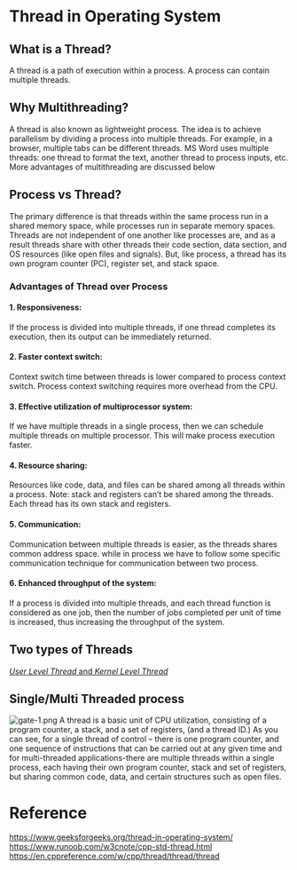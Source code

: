 # Thread in Operating System
## What is a Thread?  
A thread is a path of execution within a process. 
A process can contain multiple threads.

## Why Multithreading?
A thread is also known as lightweight process. The idea is to achieve parallelism by 
dividing a process into multiple threads. For example, in a browser, multiple tabs can be different threads. 
MS Word uses multiple threads: one thread to format the text, another thread to process inputs, etc. 
More advantages of multithreading are discussed below

## Process vs Thread?
The primary difference is that threads within the same process run in a shared memory space, 
while processes run in separate memory spaces.  
Threads are not independent of one another like processes are, and as a result 
threads share with other threads their code section, data section, and OS resources (like open files and signals). 
But, like process, a thread has its own program counter (PC), register set, and stack space.

### Advantages of Thread over Process
#### 1. Responsiveness:  
If the process is divided into multiple threads, 
if one thread completes its execution, then its output can be immediately returned.

#### 2. Faster context switch:   
Context switch time between threads is lower compared to process context switch. 
Process context switching requires more overhead from the CPU.

#### 3. Effective utilization of multiprocessor system: 
If we have multiple threads in a single process, then we can schedule multiple threads 
on multiple processor. This will make process execution faster.

#### 4. Resource sharing: 
Resources like code, data, and files can be shared among all threads within a process.
Note: stack and registers can’t be shared among the threads. Each thread has its own stack and registers.

#### 5. Communication: 
Communication between multiple threads is easier, as the threads shares common address space. 
while in process we have to follow some specific communication technique for communication between two process.

#### 6. Enhanced throughput of the system: 
If a process is divided into multiple threads, and each thread function is considered as one job, 
then the number of jobs completed per unit of time is increased, thus increasing the throughput of the system.

## Two types of Threads
[*User Level Thread* and *Kernel Level Thread*](https://www.geeksforgeeks.org/difference-between-user-level-thread-and-kernel-level-thread/)

## Single/Multi Threaded process
![gate-1.png](https://github.com/HugoNip/threadTest/blob/master/figures/gate-1.png)
A thread is a basic unit of CPU utilization, consisting of a program counter, 
a stack, and a set of registers, (and a thread ID.) As you can see, for a single thread of control – 
there is one program counter, and one sequence of instructions that can be carried out at any given
time and for multi-threaded applications-there are multiple threads within a single process, each
having their own program counter, stack and set of registers, but sharing common code, data, 
and certain structures such as open files.


# Reference
https://www.geeksforgeeks.org/thread-in-operating-system/  
https://www.runoob.com/w3cnote/cpp-std-thread.html  
https://en.cppreference.com/w/cpp/thread/thread/thread  

